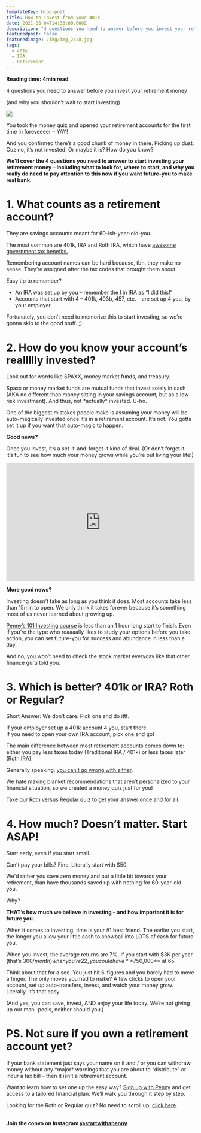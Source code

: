 ```yaml
---
templateKey: blog-post
title: How to invest from your 401k
date: 2021-06-04T14:36:00.000Z
description: "4 questions you need to answer before you invest your retirement money.  "
featuredpost: false
featuredimage: /img/img_2328.jpg
tags:
  - 401k
  - IRA
  - Retirement
---
```

**Reading time: 4min read**

4 questions you need to answer before you invest your retirement money

(and why you shouldn’t wait to start investing) 

![](/img/img_2328.jpg)

You took the money quiz and opened your retirement accounts for the first time in foreveeeer – YAY!  

And you confirmed there’s a good chunk of money in there. Picking up dust.\
Cuz no, it’s not invested. Or maybe it is? How do you know?

**We’ll cover the 4 questions you need to answer to start investing your retirement money – including what to look for, where to start, and why you really do need to pay attention to this now if you want future-you to make real bank.** 

# 1. What counts as a retirement account?

They are savings accounts meant for 60-ish-year-old-you.

The most common are 401k, IRA and Roth IRA, which have [awesome government tax benefits.](https://blog.penny-finance.com/blog/2021-04-06-401k-ira-wtf-2/)

Remembering account names can be hard because, tbh, they make no sense. They’re assigned after the tax codes that brought them about. 

Easy tip to remember? 

* An IRA was set up by you – remember the I in IRA as “I did this!”
* Accounts that start with 4 – 401k, 403b, 457, etc. – are set up 4 you, by your employer.

Fortunately, you don’t need to memorize this to start investing, so we’re gonna skip to the good stuff. ;)

# 2. How do you know your account’s reallllly invested?

Look out for words like SPAXX, money market funds, and treasury. 

Spaxx or money market funds are mutual funds that invest solely in cash (AKA no different than money sitting in your savings account, but as a low-risk investment). And thus, not \*actually\* invested. U-ho.

One of the biggest mistakes people make is assuming your money will be auto-magically invested once it’s in a retirement account. It’s not. You gotta set it up if you want that auto-magic to happen. 

**Good news?** 

Once you invest, it’s a set-it-and-forget-it kind of deal. (Or don’t forget it – it’s fun to see how much your money grows while you’re out living your life!)

<div style="position: relative; padding-bottom: 62.5%; height: 0;"><iframe src="https://www.loom.com/embed/61f7c640d483472fab2263acd390c06e" frameborder="0" webkitallowfullscreen mozallowfullscreen allowfullscreen style="position: absolute; top: 0; left: 0; width: 100%; height: 100%;"></iframe></div>

**More good news?** 

Investing doesn’t take as long as you think it does. Most accounts take less than 15min to open. We only think it takes forever because it’s something most of us never learned about growing up.

[Penny’s 101 Investing course](https://penny-finance.com/products) is less than an 1 hour long start to finish. Even if you’re the type who reaaaally likes to study your options before you take action, you can set future-you for success and abundance in less than a day. 

And no, you won’t need to check the stock market everyday like that other finance guru told you.

# 3. Which is better? 401k or IRA? Roth or Regular?

Short Answer: We don’t care. Pick one and do ittt.

If your employer set up a 401k account 4 you, start there.\
If you need to open your own IRA account, pick one and go! 

The main difference between most retirement accounts comes down to: either you pay less taxes today (Traditional IRA / 401k) or less taxes later (Roth IRA).

Generally speaking, [you can’t go wrong with either](https://blog.penny-finance.com/blog/2021-04-06-401k-ira-wtf-2/). 

We hate making blanket recommendations that aren’t personalized to your financial situation, so we created a money quiz just for you!

Take our [Roth versus Regular quiz](https://www.penny-finance.com/profile) to get your answer once and for all.

# 4. How much? Doesn’t matter. Start ASAP!

Start early, even if you start small.

Can't pay your bills? Fine. Literally start with $50. 

We'd rather you save zero money and put a little bit towards your retirement, than have thousands saved up with nothing for 60-year-old you. 

Why? 

**THAT’s how much we believe in investing – and how important it is for future you.** 

When it comes to investing, time is your #1 best friend. The earlier you start, the longer you allow your little cash to snowball into LOTS of cash for future you. 

When you invest, the average returns are 7%. If you start with $3K per year (that’s $300/month) when you’re 22, you could have **$750,000** at 65.

Think about that for a sec. You just hit 6-figures and you barely had to move a finger. The only moves you had to make? A few clicks to open your account, set up auto-transfers, invest, and watch your money grow. Literally. It’s that easy. 

(And yes, you can save, invest, AND enjoy your life today. We’re not giving up our mani-pedis, neither should you.)

# PS. Not sure if you own a retirement account yet? 

If your bank statement just says your name on it and / or you can withdraw money without any \*major\* warnings that you are about to “distribute” or incur a tax bill – then it isn’t a retirement account. 

Want to learn how to set one up the easy way? [Sign up with Penny](https://penny-finance.com/) and get access to a tailored financial plan. We’ll walk you through it step by step. 

Looking for the Roth or Regular quiz? No need to scroll up, [click here](https://www.penny-finance.com/profile). 

**\
Join the convo on Instagram [@startwithapenny](https://www.instagram.com/startwithapenny/)**